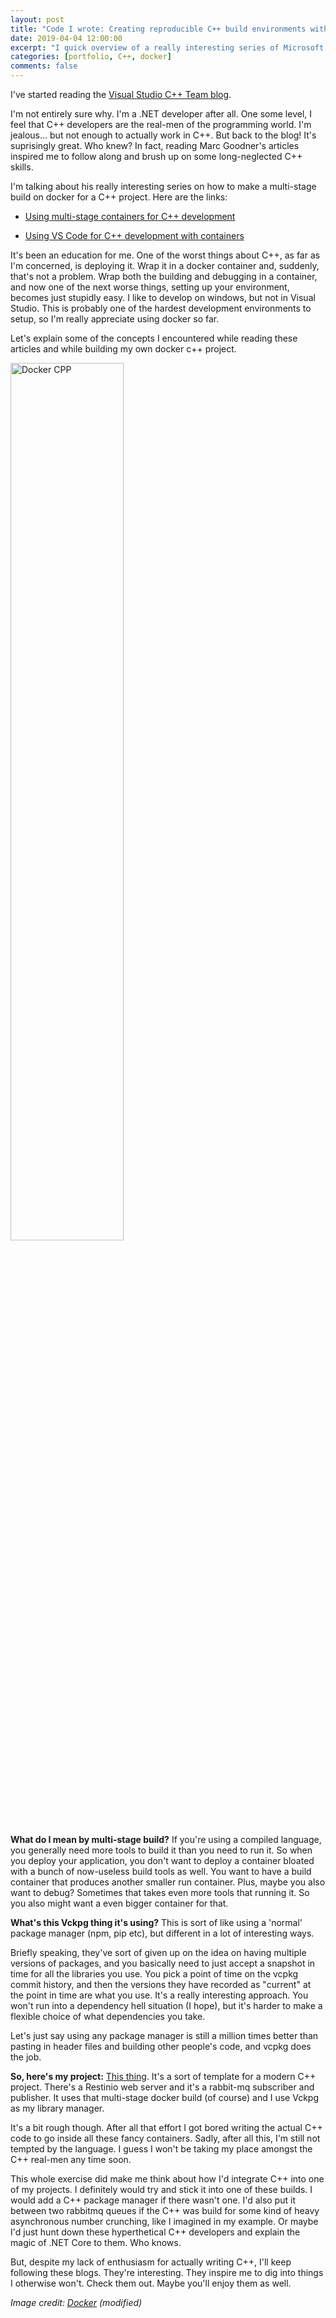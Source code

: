 ```yaml
---
layout: post
title: "Code I wrote: Creating reproducible C++ build environments with Docker"
date: 2019-04-04 12:00:00
excerpt: "I quick overview of a really interesting series of Microsoft blog posts, and the application I built following them"
categories: [portfolio, C++, docker]
comments: false
---
```


I've started reading the [Visual Studio C++ Team blog](https://devblogs.microsoft.com/cppblog/).

I'm not entirely sure why. I'm a .NET developer after all. One some level, I feel that C++ developers are the real-men of the programming world. I'm jealous... but not enough to actually work in C++. But back to the blog! It's suprisingly great. Who knew? In fact, reading Marc Goodner's articles inspired me to follow along and brush up on some long-neglected C++ skills.

I'm talking about his really interesting series on how to make a multi-stage build on docker for a C++ project. Here are the links:

- [Using multi-stage containers for C++ development](https://devblogs.microsoft.com/cppblog/using-multi-stage-containers-for-c-development/)

- [Using VS Code for C++ development with containers](https://devblogs.microsoft.com/cppblog/using-vs-code-for-c-development-with-containers/)

It's been an education for me. One of the worst things about C++, as far as I'm concerned, is deploying it. Wrap it in a docker container and, suddenly, that's not a problem. Wrap both the building and debugging in a container, and now one of the next worse things, setting up your environment, becomes just stupidly easy. I like to develop on windows, but not in Visual Studio. This is probably one of the hardest development environments to setup, so I'm really appreciate using docker so far.

Let's explain some of the concepts I encountered while reading these articles and while building my own docker c++ project.

<img src="{{ '/img/dockercpp.png' | prepend: site.baseurl }}" alt="Docker CPP" style="width: 60%; height: auto;">

**What do I mean by multi-stage build?** If you're using a compiled language, you generally need more tools to build it than you need to run it. So when you deploy your application, you don't want to deploy a container bloated with a bunch of now-useless build tools as well. You want to have a build container that produces another smaller run container. Plus, maybe you also want to debug? Sometimes that takes even more tools that running it. So you also might want a even bigger container for that.

**What's this Vckpg thing it's using?** This is sort of like using a 'normal' package manager (npm, pip etc), but different in a lot of interesting ways.

Briefly speaking, they've sort of given up on the idea on having multiple versions of packages, and you basically need to just accept a snapshot in time for all the libraries you use. You pick a point of time on the vcpkg commit history, and then the versions they have recorded as "current" at the point in time are what you use. It's a really interesting approach. You won't run into a dependency hell situation (I hope), but it's harder to make a flexible choice of what dependencies you take.

Let's just say using any package manager is still a million times better than pasting in header files and building other people's code, and vcpkg does the job.

**So, here's my project:** [This thing](https://github.com/NathanLBCooper/rabbitmq-cpp-example). It's a sort of template for a modern C++ project. There's a Restinio web server and it's a rabbit-mq subscriber and publisher. It uses that multi-stage docker build (of course) and I use Vckpg as my library manager.

It's a bit rough though. After all that effort I got bored writing the actual C++ code to go inside all these fancy containers. Sadly, after all this, I'm still not tempted by the language. I guess I won't be taking my place amongst the C++ real-men any time soon.

This whole exercise did make me think about how I'd integrate C++ into one of my projects. I definitely would try and stick it into one of these builds. I would add a C++ package manager if there wasn't one. I'd also put it between two rabbitmq queues if the C++ was  build for some kind of heavy asynchronous number crunching, like I imagined in my example. Or maybe I'd just hunt down these hyperthetical C++ developers and explain the magic of .NET Core to them. Who knows.

But, despite my lack of enthusiasm for actually writing C++, I'll keep following these blogs. They're interesting. They inspire me to dig into things I otherwise won't. Check them out. Maybe you'll enjoy them as well.

*Image credit: [Docker](https://www.docker.com/) (modified)*
